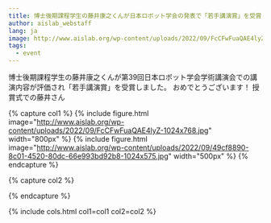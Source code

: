 ```yaml
---
title: 博士後期課程学生の藤井康之くんが日本ロボット学会の発表で「若手講演賞」を受賞しました
author: aislab_webstaff
lang: ja
image: http://www.aislab.org/wp-content/uploads/2022/09/FcCFwFuaQAE4lyZ-1024x768.jpg
tags:
  - event
---
```

博士後期課程学生の藤井康之くんが第39回日本ロボット学会学術講演会での講演内容が評価され「若手講演賞」を受賞しました。 おめでとうございます！ 授賞式での藤井さん

{% capture col1 %}
{%
  include figure.html
  image="http://www.aislab.org/wp-content/uploads/2022/09/FcCFwFuaQAE4lyZ-1024x768.jpg"
  width="800px"
%}
{%
  include figure.html
  image="http://www.aislab.org/wp-content/uploads/2022/09/49cf8890-8c01-4520-80dc-66e993bd92b8-1024x575.jpg"
  width="500px"
%}
{% endcapture %}

{% capture col2 %}

{% endcapture %}

{% include cols.html col1=col1 col2=col2 %}
